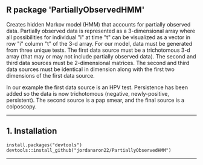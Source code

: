 ## R package 'PartiallyObservedHMM'

Creates hidden Markov model (HMM) that accounts for partially observed data.  Partially observed data is represented as a 3-dimensional array where all possibilities for individual "i" at time "t" can be visualized as a vector in row "i" column "t" of the 3-d array.  For our model, data must be generated from three unique tests.  The first data source must be a trichotomous 3-d array (that may or may not include partially observed data).  The second and third data sources must be 2-dimensional matrices. The second and third data sources must be identical in dimension along with the first two dimensions of the first data source.  

In our example the first data source is an HPV test.  Persistence has been added so the data is now trichotomous (negative, newly-positive, persistent).  The second source is a pap smear, and the final source is a colposcopy.  

-----

## 1\. Installation 

```{r}
install.packages("devtools")
devtools::install_github("jordanaron22/PartiallyObservedHMM")
```

-----
